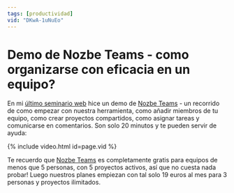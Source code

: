 ```yaml
---
tags: [productividad]
vid: "DKwA-1uNuEo"
---
```


# Demo de Nozbe Teams - como organizarse con eficacia en un equipo?

En mi [último seminario web](/es/diferente/) hice un demo de [Nozbe Teams][n] - un recorrido de como empezar con nuestra herramienta, como añadir miembros de tu equipo, como crear proyectos compartidos, como asignar tareas y comunicarse en comentarios. Son solo 20 minutos y te pueden servir de ayuda:

{% include video.html id=page.vid %}

<!--More-->

Te recuerdo que [Nozbe Teams][n] es completamente gratis para equipos de menos que 5 personas, con 5 proyectos activos, así que no cuesta nada probar! Luego nuestros planes empiezan con tal solo 19 euros al mes para 3 personas y proyectos ilimitados.

[n]: https://michael.gratis/nozbe_es